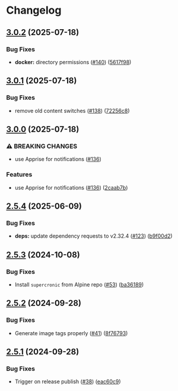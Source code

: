 # Changelog

## [3.0.2](https://github.com/MattKobayashi/fuelhook/compare/v3.0.1...v3.0.2) (2025-07-18)


### Bug Fixes

* **docker:** directory permissions ([#140](https://github.com/MattKobayashi/fuelhook/issues/140)) ([5617f98](https://github.com/MattKobayashi/fuelhook/commit/5617f982030f612e3e333364b7656fedb1b70b71))

## [3.0.1](https://github.com/MattKobayashi/fuelhook/compare/v3.0.0...v3.0.1) (2025-07-18)


### Bug Fixes

* remove old content switches ([#138](https://github.com/MattKobayashi/fuelhook/issues/138)) ([72256c8](https://github.com/MattKobayashi/fuelhook/commit/72256c81acfdc777c25d33c7afca7f2929373dc9))

## [3.0.0](https://github.com/MattKobayashi/fuelhook/compare/v2.5.4...v3.0.0) (2025-07-18)


### ⚠ BREAKING CHANGES

* use Apprise for notifications ([#136](https://github.com/MattKobayashi/fuelhook/issues/136))

### Features

* use Apprise for notifications ([#136](https://github.com/MattKobayashi/fuelhook/issues/136)) ([2caab7b](https://github.com/MattKobayashi/fuelhook/commit/2caab7bf6a758a04f4bc057f372972bbd29ede4d))

## [2.5.4](https://github.com/MattKobayashi/fuelhook/compare/v2.5.3...v2.5.4) (2025-06-09)


### Bug Fixes

* **deps:** update dependency requests to v2.32.4 ([#123](https://github.com/MattKobayashi/fuelhook/issues/123)) ([b9f00d2](https://github.com/MattKobayashi/fuelhook/commit/b9f00d217ad2f6331fc53414bdb7c6e7938fb522))

## [2.5.3](https://github.com/MattKobayashi/fuelhook/compare/v2.5.2...v2.5.3) (2024-10-08)


### Bug Fixes

* Install `supercronic` from Alpine repo ([#53](https://github.com/MattKobayashi/fuelhook/issues/53)) ([ba36189](https://github.com/MattKobayashi/fuelhook/commit/ba36189dd55647b5240f75f5904e05053cf7b353))

## [2.5.2](https://github.com/MattKobayashi/fuelhook/compare/v2.5.1...v2.5.2) (2024-09-28)


### Bug Fixes

* Generate image tags properly ([#41](https://github.com/MattKobayashi/fuelhook/issues/41)) ([8f76793](https://github.com/MattKobayashi/fuelhook/commit/8f76793bb1a2a31e2a07dfd4c23ea96da63a9e41))

## [2.5.1](https://github.com/MattKobayashi/fuelhook/compare/v2.5.0...v2.5.1) (2024-09-28)


### Bug Fixes

* Trigger on release publish ([#38](https://github.com/MattKobayashi/fuelhook/issues/38)) ([eac60c9](https://github.com/MattKobayashi/fuelhook/commit/eac60c99541f07650f3e0e31cca0b617c7c926b3))
